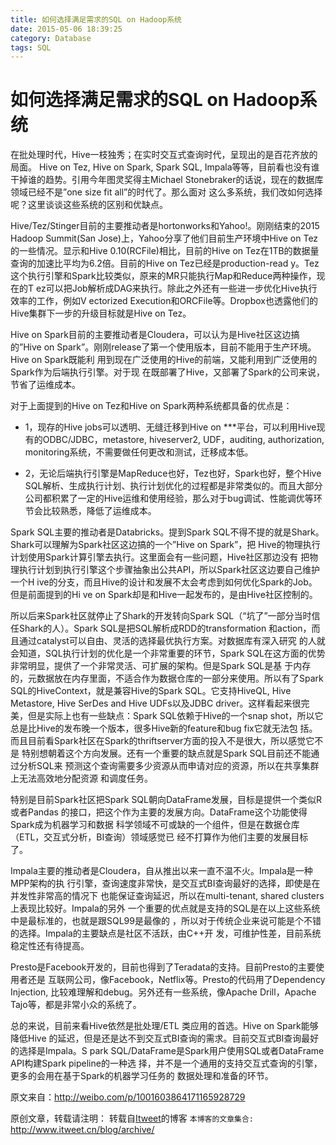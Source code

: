 ```yaml
---
title: 如何选择满足需求的SQL on Hadoop系统
date: 2015-05-06 18:39:25
category: Database
tags: SQL
---
```

# 如何选择满足需求的SQL on Hadoop系统

在批处理时代，Hive一枝独秀；在实时交互式查询时代，呈现出的是百花齐放的局面。
Hive on Tez, Hive on Spark, Spark SQL, 
Impala等等，目前看也没有谁干掉谁的趋势。引用今年图灵奖得主Michael 
Stonebraker的话说，现在的数据库领域已经不是”one size fit all”的时代了。那么面对
这么多系统，我们改如何选择呢？这里谈谈这些系统的区别和优缺点。

Hive/Tez/Stinger目前的主要推动者是hortonworks和Yahoo!。刚刚结束的2015 Hadoop 
Summit(San Jose)上，Yahoo分享了他们目前生产环境中Hive on 
Tez的一些情况。显示和Hive 0.10(RCFile)相比，目前的Hive on 
Tez在1TB的数据量查询的加速比平均为6.2倍。目前的Hive on Tez已经是production-read
y。Tez这个执行引擎和Spark比较类似，原来的MR只能执行Map和Reduce两种操作，现在的T
ez可以把Job解析成DAG来执行。除此之外还有一些进一步优化Hive执行效率的工作，例如V
ectorized 
Execution和ORCFile等。Dropbox也透露他们的Hive集群下一步的升级目标就是Hive on 
Tez。

Hive on Spark目前的主要推动者是Cloudera，可以认为是Hive社区这边搞的”Hive on 
Spark”。刚刚release了第一个使用版本，目前不能用于生产环境。Hive on Spark既能利
用到现在广泛使用的Hive的前端，又能利用到广泛使用的Spark作为后端执行引擎。对于现
在既部署了Hive，又部署了Spark的公司来说，节省了运维成本。

对于上面提到的Hive on Tez和Hive on Spark两种系统都具备的优点是：

- 1，现存的Hive jobs可以透明、无缝迁移到Hive on ***平台，可以利用Hive现有的ODBC/JDBC，metastore, hiveserver2, UDF，auditing, authorization, monitoring系统，不需要做任何更改和测试，迁移成本低。

- 2，无论后端执行引擎是MapReduce也好，Tez也好，Spark也好，整个Hive SQL解析、生成执行计划、执行计划优化的过程都是非常类似的。而且大部分公司都积累了一定的Hive运维和使用经验，那么对于bug调试、性能调优等环节会比较熟悉，降低了运维成本。

Spark SQL主要的推动者是Databricks。提到Spark 
SQL不得不提的就是Shark。Shark可以理解为Spark社区这边搞的一个”Hive on Spark”，把
Hive的物理执行计划使用Spark计算引擎去执行。这里面会有一些问题，Hive社区那边没有
把物理执行计划到执行引擎这个步骤抽象出公共API，所以Spark社区这边要自己维护一个H
ive的分支，而且Hive的设计和发展不太会考虑到如何优化Spark的Job。但是前面提到的Hi
ve on Spark却是和Hive一起发布的，是由Hive社区控制的。

所以后来Spark社区就停止了Shark的开发转向Spark 
SQL（“坑了”一部分当时信任Shark的人）。Spark SQL是把SQL解析成RDD的transformation
和action，而且通过catalyst可以自由、灵活的选择最优执行方案。对数据库有深入研究
的人就会知道，SQL执行计划的优化是一个非常重要的环节，Spark 
SQL在这方面的优势非常明显，提供了一个非常灵活、可扩展的架构。但是Spark SQL是基
于内存的，元数据放在内存里面，不适合作为数据仓库的一部分来使用。所以有了Spark 
SQL的HiveContext，就是兼容Hive的Spark SQL。它支持HiveQL, Hive Metastore, Hive 
SerDes and Hive UDFs以及JDBC 
driver。这样看起来很完美，但是实际上也有一些缺点：Spark SQL依赖于Hive的一个snap
shot，所以它总是比Hive的发布晚一个版本，很多Hive新的feature和bug fix它就无法包
括。而且目前看Spark社区在Spark的thriftserver方面的投入不是很大，所以感觉它不是
特别想朝着这个方向发展。还有一个重要的缺点就是Spark SQL目前还不能通过分析SQL来
预测这个查询需要多少资源从而申请对应的资源，所以在共享集群上无法高效地分配资源
和调度任务。

特别是目前Spark社区把Spark SQL朝向DataFrame发展，目标是提供一个类似R或者Pandas
的接口，把这个作为主要的发展方向。DataFrame这个功能使得Spark成为机器学习和数据
科学领域不可或缺的一个组件，但是在数据仓库（ETL，交互式分析，BI查询）领域感觉已
经不打算作为他们主要的发展目标了。

Impala主要的推动者是Cloudera，自从推出以来一直不温不火。Impala是一种MPP架构的执
行引擎，查询速度非常快，是交互式BI查询最好的选择，即使是在并发性非常高的情况下
也能保证查询延迟，所以在multi-tenant, shared clusters上表现比较好。Impala的另外
一个重要的优点就是支持的SQL是在以上这些系统中是最标准的，也就是跟SQL99是最像的
，所以对于传统企业来说可能是个不错的选择。Impala的主要缺点是社区不活跃，由C++开
发，可维护性差，目前系统稳定性还有待提高。

Presto是Facebook开发的，目前也得到了Teradata的支持。目前Presto的主要使用者还是
互联网公司，像Facebook，Netflix等。Presto的代码用了Dependency Injection, 
比较难理解和debug。另外还有一些系统，像Apache Drill，Apache 
Tajo等，都是非常小众的系统了。

总的来说，目前来看Hive依然是批处理/ETL 类应用的首选。Hive on Spark能够降低Hive
的延迟，但是还是达不到交互式BI查询的需求。目前交互式BI查询最好的选择是Impala。S
park SQL/DataFrame是Spark用户使用SQL或者DataFrame API构建Spark pipeline的一种选
择，并不是一个通用的支持交互式查询的引擎，更多的会用在基于Spark的机器学习任务的
数据处理和准备的环节。

原文来自：http://weibo.com/p/1001603864171165928729

原创文章，转载请注明： 转载自[Itweet](http://www.itweet.cn)的博客
`本博客的文章集合:` http://www.itweet.cn/blog/archive/